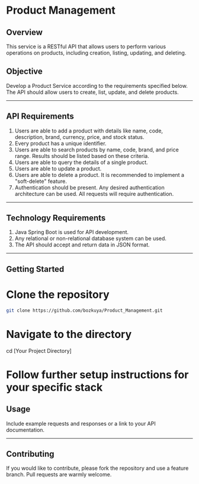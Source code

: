 # Product Management

## Overview

This service is a RESTful API that allows users to perform various operations on products, including creation, listing, updating, and deleting.

## Objective

Develop a Product Service according to the requirements specified below. The API should allow users to create, list, update, and delete products.

---

## API Requirements

1. Users are able to add a product with details like name, code, description, brand, currency, price, and stock status.
2. Every product has a unique identifier.
3. Users are able to search products by name, code, brand, and price range. Results should be listed based on these criteria.
4. Users are able to query the details of a single product.
5. Users are able to update a product.
6. Users are able to delete a product. It is recommended to implement a "soft-delete" feature.
7. Authentication should be present. Any desired authentication architecture can be used. All requests will require authentication.

---

## Technology Requirements

1. Java Spring Boot is used for API development.
2. Any relational or non-relational database system can be used.
3. The API should accept and return data in JSON format.

---

## Getting Started

# Clone the repository
   ```sh
   git clone https://github.com/bozkuya/Product_Management.git
 ```


# Navigate to the directory
cd [Your Project Directory]

# Follow further setup instructions for your specific stack



## Usage

Include example requests and responses or a link to your API documentation.

---

## Contributing

If you would like to contribute, please fork the repository and use a feature branch. Pull requests are warmly welcome.



